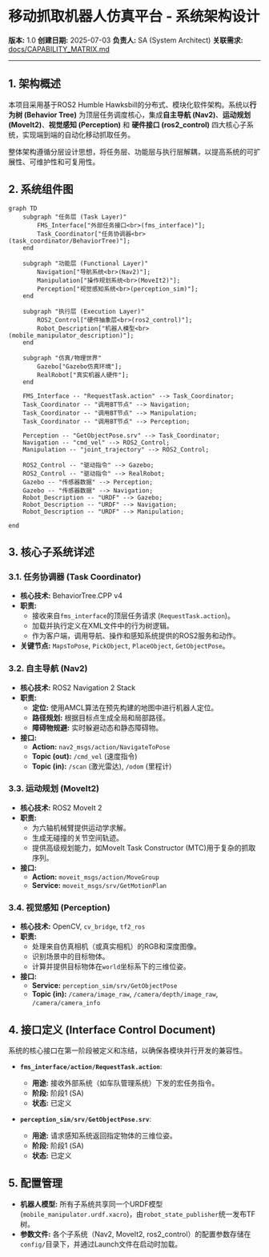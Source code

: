 # 移动抓取机器人仿真平台 - 系统架构设计

**版本:** 1.0
**创建日期:** 2025-07-03
**负责人:** SA (System Architect)
**关联需求:** [docs/CAPABILITY_MATRIX.md](CAPABILITY_MATRIX.md)

---

## 1. 架构概述

本项目采用基于ROS2 Humble Hawksbill的分布式、模块化软件架构。系统以**行为树 (Behavior Tree)** 为顶层任务调度核心，集成**自主导航 (Nav2)**、**运动规划 (MoveIt2)**、**视觉感知 (Perception)** 和 **硬件接口 (ros2_control)** 四大核心子系统，实现端到端的自动化移动抓取任务。

整体架构遵循分层设计思想，将任务层、功能层与执行层解耦，以提高系统的可扩展性、可维护性和可复用性。

## 2. 系统组件图

```mermaid
graph TD
    subgraph "任务层 (Task Layer)"
        FMS_Interface["外部任务接口<br>(fms_interface)"];
        Task_Coordinator["任务协调器<br>(task_coordinator/BehaviorTree)"];
    end

    subgraph "功能层 (Functional Layer)"
        Navigation["导航系统<br>(Nav2)"];
        Manipulation["操作规划系统<br>(MoveIt2)"];
        Perception["视觉感知系统<br>(perception_sim)"];
    end

    subgraph "执行层 (Execution Layer)"
        ROS2_Control["硬件抽象层<br>(ros2_control)"];
        Robot_Description["机器人模型<br>(mobile_manipulator_description)"];
    end

    subgraph "仿真/物理世界"
        Gazebo["Gazebo仿真环境"];
        RealRobot["真实机器人硬件"];
    end

    FMS_Interface -- "RequestTask.action" --> Task_Coordinator;
    Task_Coordinator -- "调用BT节点" --> Navigation;
    Task_Coordinator -- "调用BT节点" --> Manipulation;
    Task_Coordinator -- "调用BT节点" --> Perception;

    Perception -- "GetObjectPose.srv" --> Task_Coordinator;
    Navigation -- "cmd_vel" --> ROS2_Control;
    Manipulation -- "joint_trajectory" --> ROS2_Control;

    ROS2_Control -- "驱动指令" --> Gazebo;
    ROS2_Control -- "驱动指令" --> RealRobot;
    Gazebo -- "传感器数据" --> Perception;
    Gazebo -- "传感器数据" --> Navigation;
    Robot_Description -- "URDF" --> Gazebo;
    Robot_Description -- "URDF" --> Navigation;
    Robot_Description -- "URDF" --> Manipulation;

end
```

## 3. 核心子系统详述

### 3.1. 任务协调器 (Task Coordinator)
- **核心技术:** BehaviorTree.CPP v4
- **职责:**
    - 接收来自`fms_interface`的顶层任务请求 (`RequestTask.action`)。
    - 加载并执行定义在XML文件中的行为树逻辑。
    - 作为客户端，调用导航、操作和感知系统提供的ROS2服务和动作。
- **关键节点:** `MapsToPose`, `PickObject`, `PlaceObject`, `GetObjectPose`。

### 3.2. 自主导航 (Nav2)
- **核心技术:** ROS2 Navigation 2 Stack
- **职责:**
    - **定位:** 使用AMCL算法在预先构建的地图中进行机器人定位。
    - **路径规划:** 根据目标点生成全局和局部路径。
    - **障碍物规避:** 实时躲避动态和静态障碍物。
- **接口:**
    - **Action:** `nav2_msgs/action/NavigateToPose`
    - **Topic (out):** `/cmd_vel` (速度指令)
    - **Topic (in):** `/scan` (激光雷达), `/odom` (里程计)

### 3.3. 运动规划 (MoveIt2)
- **核心技术:** ROS2 MoveIt 2
- **职责:**
    - 为六轴机械臂提供运动学求解。
    - 生成无碰撞的关节空间轨迹。
    - 提供高级规划能力，如MoveIt Task Constructor (MTC)用于复杂的抓取序列。
- **接口:**
    - **Action:** `moveit_msgs/action/MoveGroup`
    - **Service:** `moveit_msgs/srv/GetMotionPlan`

### 3.4. 视觉感知 (Perception)
- **核心技术:** OpenCV, `cv_bridge`, `tf2_ros`
- **职责:**
    - 处理来自仿真相机（或真实相机）的RGB和深度图像。
    - 识别场景中的目标物体。
    - 计算并提供目标物体在`world`坐标系下的三维位姿。
- **接口:**
    - **Service:** `perception_sim/srv/GetObjectPose`
    - **Topic (in):** `/camera/image_raw`, `/camera/depth/image_raw`, `/camera/camera_info`

## 4. 接口定义 (Interface Control Document)

系统的核心接口在第一阶段被定义和冻结，以确保各模块并行开发的兼容性。

- **`fms_interface/action/RequestTask.action`**:
  - **用途:** 接收外部系统（如车队管理系统）下发的宏任务指令。
  - **阶段:** 阶段1 (SA)
  - **状态:** 已定义

- **`perception_sim/srv/GetObjectPose.srv`**:
  - **用途:** 请求感知系统返回指定物体的三维位姿。
  - **阶段:** 阶段1 (SA)
  - **状态:** 已定义

## 5. 配置管理

- **机器人模型:** 所有子系统共享同一个URDF模型 (`mobile_manipulator.urdf.xacro`)，由`robot_state_publisher`统一发布TF树。
- **参数文件:** 各个子系统（Nav2, MoveIt2, ros2_control）的配置参数存储在`config/`目录下，并通过Launch文件在启动时加载。
